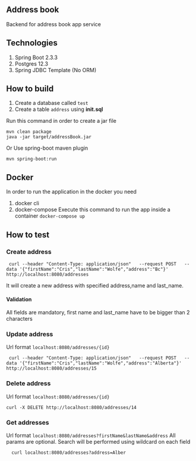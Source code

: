 ## Address book
Backend for address book app service

## Technologies
1. Spring Boot 2.3.3
2. Postgres 12.3
3. Spring JDBC Template (No ORM)

## How to build

1. Create a database called `test`
2. Create a table `address` using **init.sql**

Run this command in order to create a jar file
```
mvn clean package
java -jar target/addressBook.jar
```
Or Use spring-boot maven plugin
```
mvn spring-boot:run
```

## Docker 
In order to run the application in the docker you need
1. docker cli
2. docker-compose
Execute this command to run the app inside a container
``
docker-compose up
``

## How to test

### Create address
```
 curl --header "Content-Type: application/json"   --request POST   --data '{"firstName":"Cris","lastName":"Wolfe","address":"Bc"}'   http://localhost:8080/addresses
```
It will create a new address with specified address,name and last_name.
#### Validation
All fields are mandatory, first name and last_name have to be bigger than 2 characters

### Update address
Url format `localhost:8080/addresses/{id}`
```
 curl --header "Content-Type: application/json"   --request POST   --data '{"firstName":"Cris","lastName":"Wolfe","address":"Alberta"}'   http://localhost:8080/addresses/15
```

### Delete address
Url format `localhost:8080/addresses/{id}`
```
curl -X DELETE http://localhost:8080/addresses/14
```

### Get addresses 
Url format `localhost:8080/addresses?firstName&lastName&address`
All params are optional. Search will be performed using wildcard on each field
```
  curl localhost:8080/addresses?address=Alber
```

